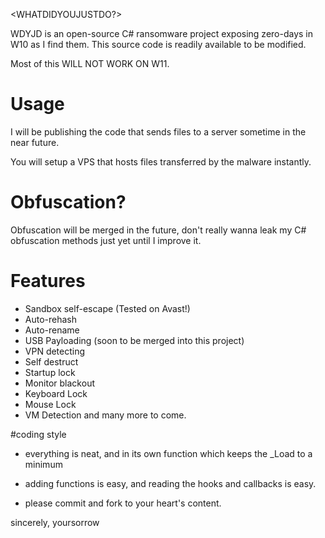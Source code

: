 <WHATDIDYOUJUSTDO?>

WDYJD is an open-source C# ransomware project exposing zero-days in W10 as I find them. This source code is readily available to be modified.

Most of this WILL NOT WORK ON W11.

# Usage

I will be publishing the code that sends files to a server sometime in the near future.

You will setup a VPS that hosts files transferred by the malware instantly.

# Obfuscation?

Obfuscation will be merged in the future, don't really wanna leak my C# obfuscation methods just yet until I improve it.

# Features

- Sandbox self-escape (Tested on Avast!)
- Auto-rehash
- Auto-rename
- USB Payloading (soon to be merged into this project)
- VPN detecting
- Self destruct
- Startup lock
- Monitor blackout
- Keyboard Lock
- Mouse Lock
- VM Detection
and many more to come.


  
  
#coding style
  - everything is neat, and in its own function which keeps the _Load to a minimum
  - adding functions is easy, and reading the hooks and callbacks is easy.
  
  - please commit and fork to your heart's content.
  
sincerely,
yoursorrow
